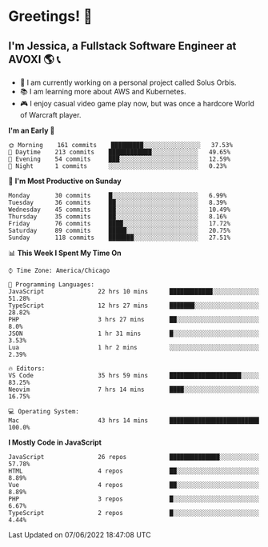 # Greetings! 🧠

## I'm Jessica, a Fullstack Software Engineer at AVOXI 🌎 📞

- 🌟 I am currently working on a personal project called Solus Orbis.
- 📚 I am learning more about AWS and Kubernetes.
- 🎮 I enjoy casual video game play now, but was once a hardcore World of Warcraft player.

<!--START_SECTION:waka-->
**I'm an Early 🐤** 

```text
🌞 Morning    161 commits    █████████░░░░░░░░░░░░░░░░   37.53% 
🌆 Daytime    213 commits    ████████████░░░░░░░░░░░░░   49.65% 
🌃 Evening    54 commits     ███░░░░░░░░░░░░░░░░░░░░░░   12.59% 
🌙 Night      1 commits      ░░░░░░░░░░░░░░░░░░░░░░░░░   0.23%

```
📅 **I'm Most Productive on Sunday** 

```text
Monday       30 commits     █░░░░░░░░░░░░░░░░░░░░░░░░   6.99% 
Tuesday      36 commits     ██░░░░░░░░░░░░░░░░░░░░░░░   8.39% 
Wednesday    45 commits     ██░░░░░░░░░░░░░░░░░░░░░░░   10.49% 
Thursday     35 commits     ██░░░░░░░░░░░░░░░░░░░░░░░   8.16% 
Friday       76 commits     ████░░░░░░░░░░░░░░░░░░░░░   17.72% 
Saturday     89 commits     █████░░░░░░░░░░░░░░░░░░░░   20.75% 
Sunday       118 commits    ███████░░░░░░░░░░░░░░░░░░   27.51%

```


📊 **This Week I Spent My Time On** 

```text
⌚︎ Time Zone: America/Chicago

💬 Programming Languages: 
JavaScript               22 hrs 10 mins      ████████████░░░░░░░░░░░░░   51.28% 
TypeScript               12 hrs 27 mins      ███████░░░░░░░░░░░░░░░░░░   28.82% 
PHP                      3 hrs 27 mins       ██░░░░░░░░░░░░░░░░░░░░░░░   8.0% 
JSON                     1 hr 31 mins        █░░░░░░░░░░░░░░░░░░░░░░░░   3.53% 
Lua                      1 hr 2 mins         ░░░░░░░░░░░░░░░░░░░░░░░░░   2.39%

🔥 Editors: 
VS Code                  35 hrs 59 mins      ████████████████████░░░░░   83.25% 
Neovim                   7 hrs 14 mins       ████░░░░░░░░░░░░░░░░░░░░░   16.75%

💻 Operating System: 
Mac                      43 hrs 14 mins      █████████████████████████   100.0%

```

**I Mostly Code in JavaScript** 

```text
JavaScript               26 repos            ██████████████░░░░░░░░░░░   57.78% 
HTML                     4 repos             ██░░░░░░░░░░░░░░░░░░░░░░░   8.89% 
Vue                      4 repos             ██░░░░░░░░░░░░░░░░░░░░░░░   8.89% 
PHP                      3 repos             █░░░░░░░░░░░░░░░░░░░░░░░░   6.67% 
TypeScript               2 repos             █░░░░░░░░░░░░░░░░░░░░░░░░   4.44%

```



 Last Updated on 07/06/2022 18:47:08 UTC
<!--END_SECTION:waka-->

<!--
**jessikuh/jessikuh** is a ✨ _special_ ✨ repository because its `README.md` (this file) appears on your GitHub profile.

Here are some ideas to get you started:

- 🔭 I’m currently working on ...
- 🌱 I’m currently learning ...
- 👯 I’m looking to collaborate on ...
- 🤔 I’m looking for help with ...
- 💬 Ask me about ...
- 📫 How to reach me: ...
- 😄 Pronouns: ...
- ⚡ Fun fact: ...
-->
